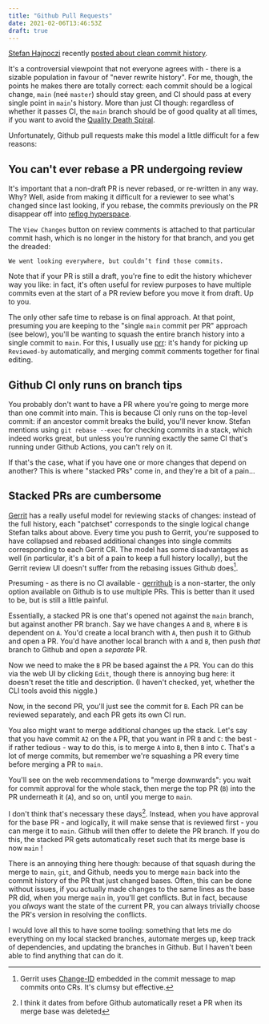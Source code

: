 ```yaml
---
title: "Github Pull Requests"
date: 2021-02-06T13:46:53Z
draft: true
---
```


[Stefan Hajnoczi](http://blog.vmsplice.net/) recently [posted about clean commit
history](http://blog.vmsplice.net/2021/02/keeping-clean-git-commit-history.html).

It's a controversial viewpoint that not everyone agrees with - there is a
sizable population in favour of "never rewrite history". For me, though, the
points he makes there are totally correct: each commit should be a logical
change, `main` (neé `master`) should stay green, and CI should pass at every
single point in `main`'s history. More than just CI though: regardless of
whether it passes CI, the `main` branch should be of good quality at all times,
if you want to avoid the [Quality Death
Spiral](https://illumos.org/docs/contributing/qds/).

Unfortunately, Github pull requests make this model a little difficult for a few
reasons:

## You can't ever rebase a PR undergoing review

It's important that a non-draft PR is never rebased, or re-written in any way.
Why? Well, aside from making it difficult for a reviewer to see what's changed
since last looking, if you rebase, the commits previously on the PR disappear
off into [reflog
hyperspace](https://github.blog/2015-06-08-how-to-undo-almost-anything-with-git/).

The `View Changes` button on review comments is attached to that particular
commit hash, which is no longer in the history for that branch, and you get the
dreaded:

```
We went looking everywhere, but couldn’t find those commits.
```

Note that if your PR is still a draft, you're fine to edit the history whichever
way you like: in fact, it's often useful for review purposes to have multiple
commits even at the start of a PR review before you move it from draft. Up to you.

The only other safe time to rebase is on final approach. At that point,
presuming you are keeping to the "single `main` commit per PR" approach (see
below), you'll be wanting to squash the entire branch history into a single
commit to `main`. For this, I usually use
[prr](https://github.com/joyent/prr): it's handy for picking up `Reviewed-by`
automatically, and merging commit comments together for final editing.

## Github CI only runs on branch tips

You probably don't want to have a PR where you're going to merge more than
one commit into main. This is because CI only runs on the top-level commit: if
an ancestor commit breaks the build, you'll never know. Stefan mentions using
`git rebase --exec` for checking commits in a stack, which indeed works great,
but unless you're running exactly the same CI that's running under Github
Actions, you can't rely on it.

If that's the case, what if you have one or more changes that depend on another?
This is where "stacked PRs" come in, and they're a bit of a pain...

## Stacked PRs are cumbersome

[Gerrit](https://www.gerritcodereview.com/) has a really useful model for
reviewing stacks of changes: instead of the full history, each "patchset"
corresponds to the single logical change Stefan talks about above. Every time
you push to Gerrit, you're supposed to have collapsed and rebased additional
changes into single commits corresponding to each Gerrit CR.  The model has some
disadvantages as well (in particular, it's a bit of a pain to keep a full
history locally), but the Gerrit review UI doesn't suffer from the rebasing
issues Github does[^1].

Presuming - as there is no CI available - [gerrithub](https://gerrithub.io) is a
non-starter, the only option available on Github is to use multiple PRs. This is
better than it used to be, but is still a little painful.

Essentially, a stacked PR is one that's opened not against the `main` branch,
but against another PR branch. Say we have changes `A` and `B`, where `B` is
dependent on `A`. You'd create a local branch with `A`, then push it to Github
and open a PR. You'd have another local branch with `A` and `B`, then push
*that* branch to Github and open a *separate* PR.

Now we need to make the `B` PR be based against the `A` PR. You can do this via
the web UI by clicking `Edit`, though there is annoying bug here: it doesn't
reset the title and description. (I haven't checked, yet, whether the CLI tools
avoid this niggle.)

Now, in the second PR, you'll just see the commit for `B`.  Each PR can be
reviewed separately, and each PR gets its own CI run.

You also might want to merge additional changes up the stack. Let's say that you
have commit `A2` on the `A` PR, that you want in PR `B` and `C`: the best - if
rather tedious - way to do this, is to merge `A` into `B`, then `B` into `C`.
That's a lot of merge commits, but remember we're squashing a PR every time
before merging a PR to `main`.

You'll see on the web recommendations to "merge downwards": you wait for commit
approval for the whole stack, then merge the top PR (`B`) into the PR underneath
it (`A`), and so on, until you merge to `main`.

I don't think that's necessary these days[^2]. Instead, when you have approval for
the base PR - and logically, it will make sense that is reviewed first - you can
merge it to `main`. Github will then offer to delete the PR branch. If you do
this, the stacked PR gets automatically reset such that its merge base is now
`main` !

There is an annoying thing here though: because of that squash during the merge
to `main`, `git`, and Github, needs you to merge `main` back into the commit
history of the PR that just changed bases. Often, this can be done without
issues, if you actually made changes to the same lines as the base PR did, when
you merge `main` in, you'll get conflicts. But in fact, because you *always*
want the state of the current PR, you can always trivially choose the PR's
version in resolving the conflicts.

I would love all this to have some tooling: something that lets me do
everything on my local stacked branches, automate merges up, keep track of
dependencies, and updating the branches in Github. But I haven't been able to
find anything that can do it.

[^1]: Gerrit uses
[Change-ID](https://gerrit-review.googlesource.com/Documentation/user-changeid.html)
embedded in the commit message to map commits onto CRs. It's clumsy but
effective.

[^2]: I think it dates from before Github automatically reset a PR when its
merge base was deleted
